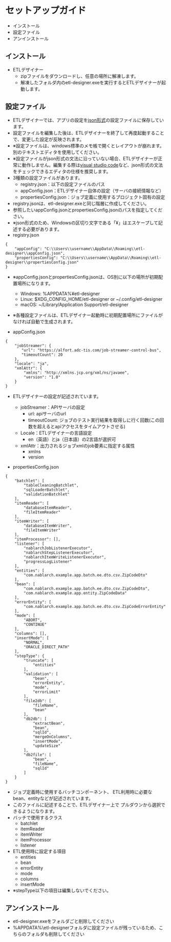 # セットアップガイド
- インストール
- 設定ファイル
- アンインストール

## インストール
- ETLデザイナー
    - zipファイルをダウンロードし、任意の場所に解凍します。
    - 解凍したフォルダ内のetl-designer.exeを実行するとETLデザイナーが起動します。
        
## 設定ファイル
- ETLデザイナーでは、アプリの設定を[json形式](http://www.json.org/json-ja.html)の設定ファイルに保存しています。
- 設定ファイルを編集した後は、ETLデザイナーを終了して再度起動することで、変更した設定が反映されます。
- ※設定ファイルは、windows標準のメモ帳で開くとレイアウトが崩れます。別のテキストエディタを使用してください。
- ※設定ファイルがjson形式の文法に沿っていない場合、ETLデザイナーが正常に動作しません。編集する際は[visual studio code](https://code.visualstudio.com/)など、json形式の文法をチェックできるエディタの仕様を推奨します。
- 3種類の設定ファイルがあります。
    - registry.json：以下の設定ファイルのパス
    - appConfig.json：ETLデザイナー自体の設定（サーバの接続情報など）
    - propertiesConfig.json：ジョブ定義に使用するプロジェクト固有の設定
- registry.jsonは、etl-designer.exeと同じ階層に作成してください。
- 参照したいappConfig.jsonとpropertiesConfig.jsonのパスを指定してください。
- ※json形式のため、Windowsの区切り文字である「¥」はエスケープして記述する必要があります。
- registry.json
```
{
    "appConfig": "C:\\Users\\username\\AppData\\Roaming\\etl-designer\\appConfig.json",
    "propertiesConfig": "C:\\Users\\username\\AppData\\Roaming\\etl-designer\\propertiesConfig.json"
}
```
- ※appConfig.jsonとpropertiesConfig.jsonは、OS別に以下の場所が初期配置場所になります。
    - Windows: %APPDATA%¥etl-designer
    - Linux: $XDG_CONFIG_HOME/etl-designer or ~/.config/etl-designer
    - macOS: ~/Library/Application Support/etl-designer 
- ※各種設定ファイルは、ETLデザイナー起動時に初期配置場所にファイルがなければ自動で生成されます。

- appConfig.json
```
{
    "jobStreamer": {
       "url": "https://alfort.adc-tis.com/job-streamer-control-bus",
       "timeoutCount": 20
    },
    "locale": "ja",
    "xmlAttr": {
        "xmlns": "http://xmlns.jcp.org/xml/ns/javaee",
        "version": "1.0"
    }
}
```
- ETLデザイナーの設定が記述されています。
    - jobStreamer：APIサーバの設定
        - url: apiサーバのurl
        - timeoutCount: ジョブのテスト実行結果を取得しに行く回数(この回数を超えるとapiアクセスをタイムアウトさせる)
    - Locale：ETLデザイナーの言語設定
        - en（英語）とja（日本語）の2言語が選択可
    - xmlAttr：出力されるジョブxmlのjob要素に指定する属性
        - xmlns
        - version

- propertiesConfig.json
```
{
    "batchlet": [
        "tableCleaningBatchlet",
        "sqlLoaderBatchlet",
        "validationBatchlet"
    ],
    "itemReader": [
        "databaseItemReader",
        "fileItemReader"
    ],
    "itemWriter": [
        "databaseItemWriter",
        "fileItemWriter"
    ],
    "itemProcessor": [],
    "listener": [
        "nablarchJobListenerExecutor",
        "nablarchStepListenerExecutor",
        "nablarchItemWriteListenerExecutor",
        "progressLogListener"
    ],
    "entities": [
        "com.nablarch.example.app.batch.ee.dto.csv.ZipCodeDto"
    ],
    "bean": [
        "com.nablarch.example.app.batch.ee.dto.csv.ZipCodeDto",
        "com.nablarch.example.app.entity.ZipCodeData"
    ],
    "errorEntity": [
        "com.nablarch.example.app.batch.ee.dto.csv.ZipCodeErrorEntity"
    ],
    "mode": [
        "ABORT",
        "CONTINUE"
    ],
    "columns": [],
    "insertMode": [
        "NORMAL",
        "ORACLE_DIRECT_PATH"
    ],
    "stepType": {
        "truncate": [
            "entities"
        ],
        "validation": [
            "bean",
            "errorEntity",
            "mode",
            "errorLimit"
        ],
        "file2db": [
            "fileName",
            "bean"
        ],
        "db2db": [
            "extractBean",
            "bean",
            "sqlId",
            "mergeOnColumns",
            "insertMode",
            "updateSize"
        ],
        "db2file": [
            "bean",
            "fileName",
            "sqlId"
        ]
    }
}
```
- ジョブ定義時に使用するバッチコンポーネント、 ETL利用時に必要なbean、entityなどが記述されています。
- このファイルに記述することで、ETLデザイナー上で プルダウンから選択できるようになります。
- バッチで使用するクラス
    - batchlet
    - itemReader
    - itemWriter
    - itemProcessor
    - listener
- ETL使用時に設定する項目
    - entities
    - bean
    - errorEntity
    - mode
    - columns
    - insertMode
- ※stepType以下の項目は編集しないでください。

## アンインストール
- etl-designer.exeをフォルダごと削除してください
- %APPDATA%\etl-designerフォルダに設定ファイルが残っているため、こちらのフォルダも削除してください